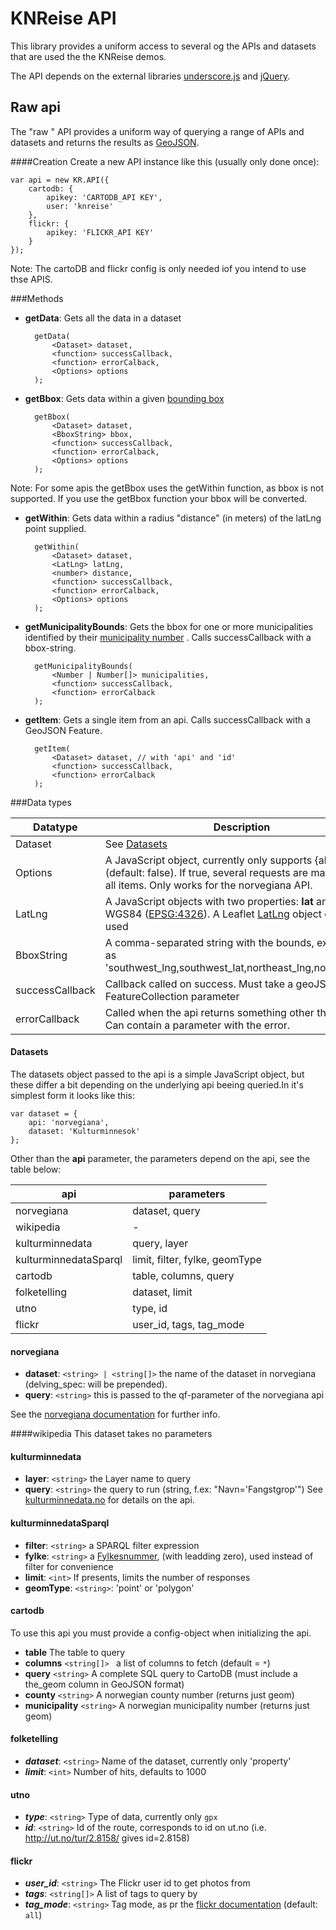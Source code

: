 KNReise API
===================


This library provides a uniform access to several og the APIs and datasets that are used the the KNReise demos.

The API depends on the external libraries [underscore.js][underscore] and [jQuery][jquery]. 

[underscore]: http://underscorejs.org
[jquery]: https://jquery.com

Raw api
----------
The "raw " API provides a uniform way of querying a range of APIs and datasets and returns the results as [GeoJSON][geojson]. 

[geojson]: http://geojson.org

####Creation
Create a new API instance like this (usually only done once):

    var api = new KR.API({
        cartodb: {
            apikey: 'CARTODB_API KEY',
            user: 'knreise'
        },
        flickr: {
            apikey: 'FLICKR_API KEY'
        }
    });

Note: The cartoDB and flickr config is only needed iof you intend to use thse
APIS.

    
###Methods

* **getData**: Gets all the data in a dataset

        getData(
            <Dataset> dataset,
            <function> successCallback,
            <function> errorCalback,
            <Options> options
        );
        
* **getBbox**: Gets data within a given [bounding box][bbox]
        
        getBbox(
            <Dataset> dataset,
            <BboxString> bbox,
            <function> successCallback,
            <function> errorCalback,
            <Options> options
        );
Note: For some apis the getBbox uses the getWithin function, as bbox is not supported. If you use the getBbox function your bbox will be converted. 
        

* **getWithin**:  Gets data within a radius "distance" (in meters) of the latLng point supplied.
        
        getWithin(
            <Dataset> dataset,
            <LatLng> latLng,
            <number> distance,
            <function> successCallback,
            <function> errorCalback,
            <Options> options
        );
        
* **getMunicipalityBounds**: Gets the bbox for one or more municipalities identified by their [municipality number][kommunenummer] . Calls successCallback with a bbox-string.

        getMunicipalityBounds(
            <Number | Number[]> municipalities,
            <function> successCallback,
            <function> errorCalback
        );
      
* **getItem**: Gets a single item from an api. Calls successCallback with a GeoJSON Feature.
    
        getItem(
            <Dataset> dataset, // with 'api' and 'id'
            <function> successCallback,
            <function> errorCalback
        );
      
###Data types

| Datatype   | Description                                                                                     |
|------------|-------------------------------------------------------------------------------------------------|
| Dataset    | See [Datasets](#datasets)                                                                       |
| Options    | A JavaScript object, currently only supports {allPages: <bool>} (default: false). If true, several requests are made to get all items. Only works for the norvegiana API.|
| LatLng     | A JavaScript objects with two properties: __lat__ and __lng__ in WGS84 ([EPSG:4326][4326]). A Leaflet [LatLng][leaflet-latlng] object can be used|
| BboxString | A comma-separated string with the bounds, expressed as 'southwest_lng,southwest_lat,northeast_lng,northeast_lat'           |
| successCallback| Callback called on success. Must take a geoJSon FeatureCollection parameter |
| errorCallback  | Called when the api returns something other than ``200 OK``. Can contain a parameter with the error.

#### <a name="datasets">Datasets</a>
The datasets object passed to the api is a simple JavaScript object, but these differ a bit depending on the underlying api beeing queried.In it's simplest form it looks like this:

    var dataset = {
        api: 'norvegiana',
        dataset: 'Kulturminnesok'
    };

Other than the __api__ parameter, the parameters depend on the api, see the table below:


| api                   | parameters                      |
|-----------------------|---------------------------------|
| norvegiana            | dataset, query                  |
| wikipedia             | -                               |
| kulturminnedata       | query, layer                    |
| kulturminnedataSparql | limit, filter, fylke, geomType  |
| cartodb               | table, columns, query           |
| folketelling          | dataset, limit                  |
| utno                  | type, id                        |
| flickr                | user_id, tags, tag_mode         |



#### norvegiana
* **dataset**: ``<string> | <string[]>`` the name of the dataset in norvegiana (delving_spec: will be prepended). 
* **query**:  ``<string>`` this is passed to the qf-parameter of the norvegiana api

See the [norvegiana documentation][norvegiana-doc] for further info.


####wikipedia
This dataset takes no parameters


#### kulturminnedata
* **layer**:  ``<string>`` the Layer name to query
*  **query**:  ``<string>`` the query to run (string, f.ex: "Navn='Fangstgrop'")
See [kulturminnedata.no][kulturminedata] for details on the api.


#### kulturminnedataSparql
* **filter**: ``<string>`` a SPARQL filter expression
* **fylke**: ``<string>`` a [Fylkesnummer][fylkesnummer], (with leadding zero), used instead of filter for convenience
* **limit**: ``<int>`` If presents, limits the number of responses
* **geomType**: ``<string>``: 'point' or 'polygon'


#### cartodb
To use this api you must provide a config-object when initializing the api.
* **table** The table to query
* **columns** ``<string[]> `` a list of columns to fetch (default = ``*``)
* **query** ``<string>`` A complete SQL query to CartoDB (must include a the_geom column in GeoJSON format)
* **county** ``<string>`` A norwegian county number (returns just geom)
* **municipality** ``<string>`` A norwegian municipality number (returns just geom)

#### folketelling
* ***dataset***: ``<string>`` Name of the dataset, currently only 'property'
* ***limit***: ``<int>`` Number of hits, defaults to 1000

#### utno
* ***type***: ``<string>`` Type of data, currently only ``gpx``
* ***id***: ``<string>`` Id of the route, corresponds to id on ut.no (i.e. http://ut.no/tur/2.8158/ gives id=2.8158)

#### flickr
* ***user_id***: ``<string>`` The Flickr user id to get photos from
* ***tags***: ``<string[]>`` A list of tags to query by
* ***tag_mode***: ``<string>`` Tag mode, as pr the [flickr documentation][flickrdoc] (default: ``all``)


[bbox]: http://en.wikipedia.org/wiki/Minimum_bounding_box
[4326]: http://epsg.io/4326
[leaflet-latlng]: http://leafletjs.com/reference.html#latlng
[norvegiana-doc]: https://norvegianablog.wordpress.com/api-eksempler/
[kulturminedata]: http://www.kulturminnedata.no/api.html 
[kommunenummer]: http://no.wikipedia.org/wiki/Kommunenummer
[fylkesnummer]: http://no.wikipedia.org/wiki/Fylkesnummer
[flickrdoc]: https://www.flickr.com/services/api/flickr.photos.search.html
